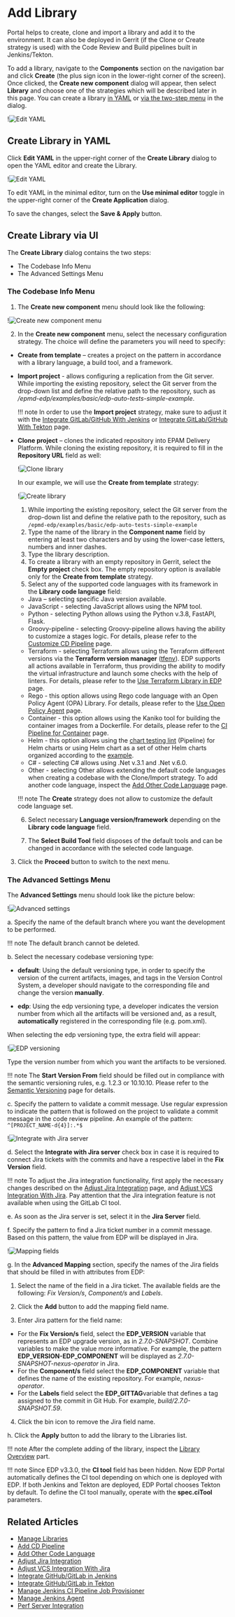 # Add Library

Portal helps to create, clone and import a library and add it to the environment. It can also be deployed in Gerrit (if the Clone or Create strategy is used) with the Code Review and Build pipelines built in Jenkins/Tekton.

To add a library, navigate to the **Components** section on the navigation bar and click **Create** (the plus sign icon in the lower-right corner of the screen). Once clicked, the **Create new component** dialog will appear, then select **Library** and choose one of the strategies which will be described later in this page. You can create a library [in YAML](#YAML) or [via the two-step menu](#menu) in the dialog.

  !![Edit YAML](../assets/user-guide/headlamp_new_component_library.png "Create new component menu")

## Create Library in YAML <a name="YAML"></a>

Click **Edit YAML** in the upper-right corner of the **Create Library** dialog to open the YAML editor and create the Library.

  !![Edit YAML](../assets/user-guide/edp-portal-yaml-edit-library.png "Edit YAML")

To edit YAML in the minimal editor, turn on the **Use minimal editor** toggle in the upper-right corner of the **Create Application** dialog.

To save the changes, select the **Save & Apply** button.

## Create Library via UI <a name="menu"></a>

The **Create Library** dialog contains the two steps:

* The Codebase Info Menu
* The Advanced Settings Menu

### The Codebase Info Menu

1. The **Create new component** menu should look like the following:

  !![Create new component menu](../assets/user-guide/headlamp_new_component_library.png "Create new component menu")

2. In the **Create new component** menu, select the necessary configuration strategy. The choice will define the parameters you will need to specify:

  * **Create from template** – creates a project on the pattern in accordance with a library language, a build tool, and a framework.

  * **Import project** - allows configuring a replication from the Git server. While importing the existing repository, select the Git server from the drop-down list and define the relative path to the repository, such as */epmd-edp/examples/basic/edp-auto-tests-simple-example*.

    !!! note
        In order to use the **Import project** strategy, make sure to adjust it with the [Integrate GitLab/GitHub With Jenkins](../operator-guide/import-strategy-jenkins.md) or [Integrate GitLab/GitHub With Tekton](../operator-guide/import-strategy-tekton.md) page.

  * **Clone project** – clones the indicated repository into EPAM Delivery Platform. While cloning the existing repository, it is required to fill in the **Repository URL** field as well:

    !![Clone library](../assets/user-guide/edp-portal-clone-library.png "Clone library")

    In our example, we will use the **Create from template** strategy:

    !![Create library](../assets/user-guide/edp-portal-library-codebase-info.png "Create library")

    1. While importing the existing repository, select the Git server from the drop-down list and define the relative path to the repository, such as `/epmd-edp/examples/basic/edp-auto-tests-simple-example`
    2. Type the name of the library in the **Component name** field by entering at least two characters and by using the lower-case letters, numbers and inner dashes.
    3. Type the library description.
    4. To create a library with an empty repository in Gerrit, select the **Empty project** check box. The empty repository option is available only for the **Create from template** strategy.
    5. Select any of the supported code languages with its framework in the **Library code language** field:

      * Java – selecting specific Java version available.
      * JavaScript - selecting JavaScript allows using the NPM tool.
      * Python - selecting Python allows using the Python v.3.8, FastAPI, Flask.
      * Groovy-pipeline - selecting Groovy-pipeline allows having the ability to customize a stages logic. For details,
        please refer to the [Customize CD Pipeline](../user-guide/customize-cd-pipeline.md) page.
      * Terraform - selecting Terraform allows using the Terraform different versions via the **Terraform version manager** ([tfenv](https://github.com/tfutils/tfenv#usage)).
        EDP supports all actions available in Terraform, thus providing the ability to modify the virtual infrastructure and launch some checks with the help of linters.
        For details, please refer to the [Use Terraform Library in EDP](../user-guide/terraform-stages.md) page.
      * Rego - this option allows using Rego code language with an Open Policy Agent (OPA) Library. For details, please
        refer to the [Use Open Policy Agent](../user-guide/opa-stages.md) page.
      * Container - this option allows using the Kaniko tool for building the container images from a Dockerfile. For details, please refer to the [CI Pipeline for Container](../user-guide/container-stages.md) page.
      * Helm - this option allows using the [chart testing lint](https://github.com/helm/chart-testing) (Pipeline) for Helm charts or using Helm chart as a set of other Helm charts organized according to the [example](https://github.com/argoproj/argo-helm/tree/main).
      * C# - selecting C# allows using .Net v.3.1 and .Net v.6.0.
      * Other - selecting Other allows extending the default code languages when creating a codebase with the Clone/Import strategy. To add another code language, inspect the [Add Other Code Language](../operator-guide/add-other-code-language.md) page.

      !!! note
          The **Create** strategy does not allow to customize the default code language set.

    6. Select necessary **Language version/framework** depending on the **Library code language** field.

    7. The **Select Build Tool** field disposes of the default tools and can be changed in accordance with the selected code language.

3. Click the **Proceed** button to switch to the next menu.

### The Advanced Settings Menu

The **Advanced Settings** menu should look like the picture below:

  !![Advanced settings](../assets/user-guide/edp-portal-library-advanced-settings-menu.png "Advanced settings")

a. Specify the name of the default branch where you want the development to be performed.

!!! note
    The default branch cannot be deleted.

b. Select the necessary codebase versioning type:

* **default**: Using the default versioning type, in order to specify the version of the current artifacts, images, and tags in the Version Control System, a developer should navigate to the corresponding file and change the version **manually**.

* **edp**: Using the edp versioning type, a developer indicates the version number from which all the artifacts will be versioned and, as a result, **automatically** registered in the corresponding file (e.g. pom.xml).

When selecting the edp versioning type, the extra field will appear:

  !![EDP versioning](../assets/user-guide/edp-portal-library-edp-versioning.png "EDP versioning")

Type the version number from which you want the artifacts to be versioned.

!!! note
    The **Start Version From** field should be filled out in compliance with the semantic versioning rules, e.g. 1.2.3 or 10.10.10. Please refer to the [Semantic Versioning](https://semver.org/) page for details.

c. Specify the pattern to validate a commit message. Use regular expression to indicate the pattern that is followed on the project to validate a commit message in the code review pipeline. An example of the pattern: `^[PROJECT_NAME-d{4}]:.*$`

  !![Integrate with Jira server](../assets/user-guide/edp-portal-library-jira-server.png "Integrate with Jira server")

d. Select the **Integrate with Jira server** check box in case it is required to connect Jira tickets with the commits
and have a respective label in the **Fix Version** field.

!!! note
    To adjust the Jira integration functionality, first apply the necessary changes described on the [Adjust Jira Integration](../operator-guide/jira-integration.md) page,
    and [Adjust VCS Integration With Jira](../operator-guide/jira-gerrit-integration.md). Pay attention that the Jira integration feature is not available when using the GitLab CI tool.

e. As soon as the Jira server is set, select it in the **Jira Server** field.

f. Specify the pattern to find a Jira ticket number in a commit message. Based on this pattern, the value from EDP will be displayed in Jira.

  !![Mapping fields](../assets/user-guide/edp-portal-library-advanced-mapping.png "Mapping fields")

g. In the **Advanced Mapping** section, specify the names of the Jira fields that should be filled in with attributes from EDP:

1. Select the name of the field in a Jira ticket. The available fields are the following: *Fix Version/s*, *Component/s* and *Labels*.

2. Click the **Add** button to add the mapping field name.

3. Enter Jira pattern for the field name:

  * For the **Fix Version/s** field, select the **EDP_VERSION** variable that represents an EDP upgrade version, as in _2.7.0-SNAPSHOT_.
  Combine variables to make the value more informative. For example, the pattern **EDP_VERSION-EDP_COMPONENT** will be displayed as _2.7.0-SNAPSHOT-nexus-operator_ in Jira.
  * For the **Component/s** field select the **EDP_COMPONENT** variable that defines the name of the existing repository. For example, _nexus-operator_.
  * For the **Labels** field select the **EDP_GITTAG**variable that defines a tag assigned to the commit in Git Hub. For example, _build/2.7.0-SNAPSHOT.59_.

4. Click the bin icon to remove the Jira field name.

h. Click the **Apply** button to add the library to the Libraries list.

!!! note
    After the complete adding of the library, inspect the [Library Overview](library.md) part.

!!! note
    Since EDP v3.3.0, the **CI tool** field has been hidden. Now EDP Portal automatically defines the CI tool depending on which one is deployed with EDP. If both Jenkins and Tekton are deployed, EDP Portal chooses Tekton by default. To define the CI tool manually, operate with the **spec.ciTool** parameters.

## Related Articles

* [Manage Libraries](library.md)
* [Add CD Pipeline](add-cd-pipeline.md)
* [Add Other Code Language](../operator-guide/add-other-code-language.md)
* [Adjust Jira Integration](../operator-guide/jira-integration.md)
* [Adjust VCS Integration With Jira](../operator-guide/jira-gerrit-integration.md)
* [Integrate GitHub/GitLab in Jenkins](../operator-guide/import-strategy-jenkins.md)
* [Integrate GitHub/GitLab in Tekton](../operator-guide/import-strategy-tekton.md)
* [Manage Jenkins CI Pipeline Job Provisioner](../operator-guide/manage-jenkins-ci-job-provision.md)
* [Manage Jenkins Agent](../operator-guide/add-jenkins-agent.md)
* [Perf Server Integration](../operator-guide/perf-integration.md)

[//]: # (* [Use Terraform Library in EDP]&#40;terraform-stages.md&#41;)

[//]: # (* [Use Open Policy Agent Library in EDP]&#40;opa-stages.md&#41;)
